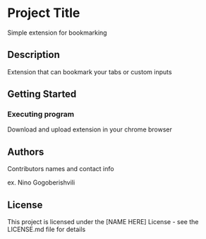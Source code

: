 # Project Title

Simple extension for bookmarking

## Description

Extension that can bookmark your tabs or custom inputs

## Getting Started

### Executing program

Download and upload extension in your chrome browser

## Authors

Contributors names and contact info

ex. Nino Gogoberishvili

## License

This project is licensed under the [NAME HERE] License - see the LICENSE.md file for details
